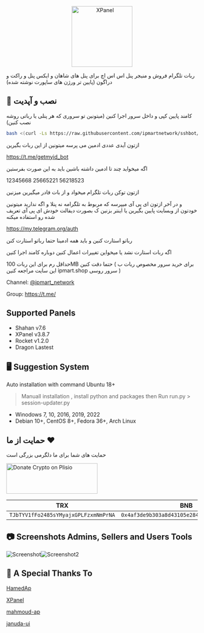 <p align="center">
<picture>
<img width="160" height="160"  alt="XPanel" src="https://github.com/iPmartNetwork/iPmart-SSH/blob/main/images/logo.png">
</picture>
  </p> 




ربات تلگرام فروش و منیجر پنل اس اس اچ برای پنل های شاهان و ایکس پنل و راکت و دراگون (پایین تر ورژن های ساپورت نوشته شده)
## 🔗 نصب و آپدیت

کامند پایین کپی و داخل سرور اجرا کنین (میتونین تو سروری که هر پنلی یا رباتی روشه نصب کنین) 
```bash
bash <(curl -Ls https://raw.githubusercontent.com/ipmartnetwork/sshbot/main/install.sh)
```
ازتون آیدی عددی ادمین می پرسه میتونین از این ربات بگیرین

https://t.me/getmyid_bot

اگه میخواید چند تا ادمین داشته باشین باید به این صورت بفرستین

12345668 25665221 56218523

ازتون توکن ربات تلگرام میخواد و از بات فادر میگیرین میزنین


و در آخر ازتون ای پی آی میپرسه که مربوط به تلگرامه نه پنلا و اگه ندارید میتونین خودتون از وبسایت پایین بگیرین  یا اینتر بزنین ک بصورت دیفالت خودش ای پی آی تعریف شده رو استفاده میکنه 

https://my.telegram.org/auth

رباتو استارت کنین
 و باید همه ادمینا حتما رباتو استارت کنن

اگه ربات استارت نشد یا میخواین تغییرات اعمال کنین دوباره کامند اجرا کنین

حداقل رم برای این ربات 100MB حتما دقت کنین ( برای خرید سرور  مخصوص ربات ب این سایت مراجعه کنین ipmart.shop سرور روسی )


Channel: [@ipmart_network](https://t.me/ipmart_network)

Group: https://t.me/


## Supported Panels
- Shahan v7.6
- XPanel v3.8.7
- Rocket v1.2.0
- Dragon Lastest
 

## 🖥 Suggestion System
Auto installation with command
Ubuntu 18+

> Manuall installation , 
install python and packages then Run run.py > session-updater.py
- Winodows 7, 10, 2016, 2019, 2022
- Debian 10+, CentOS 8+, Fedora 36+, Arch Linux


## حمایت از ما :hearts:
حمایت های شما برای ما دلگرمی بزرگی است<br> 
<p align="left">
<a href="https://plisio.net/donate/kB7QU7f7" target="_blank"><img src="https://plisio.net/img/donate/donate_light_icons_mono.png" alt="Donate Crypto on Plisio" width="240" height="80" /></a><br>
	
|                    TRX                   |                       BNB                         |                    Litecoin                       |
| ---------------------------------------- |:-------------------------------------------------:| -------------------------------------------------:|
| ```TJbTYV1fFo2485sYMyajxGPLFzxmNmPrNA``` |  ```0x4af3de9b303a8d43105e284823d95b4c600961a3``` | ```MPrkzFiNtw4Rg67bbZB6gCxa9LV87orABM``` |	

</p>	


## 📷 Screenshots Admins, Sellers and Users Tools

![Screenshot](https://i.ibb.co/8bttGtK/un-1.jpg)![Screenshot2](https://i.ibb.co/G7BdCWc/un-2.jpg)

## 🔗 A Special Thanks To
[HamedAp](https://github.com/HamedAp)

[XPanel](https://github.com/xpanel-cp/XPanel-SSH-User-Management)

[mahmoud-ap](https://github.com/mahmoud-ap/rocket-ssh)

[januda-ui](https://github.com/januda-ui/DRAGON-VPS-MANAGER)
